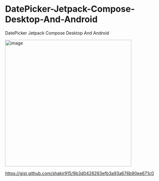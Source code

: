 # DatePicker-Jetpack-Compose-Desktop-And-Android
DatePicker Jetpack Compose Desktop And Android

<img width="414" alt="image" src="https://user-images.githubusercontent.com/16664485/206746703-da1ceb5a-a2ac-4555-839a-f8a58488b07e.png">


https://gist.github.com/shakir915/9b3d0426263efb3a93a676b90ee671c0
